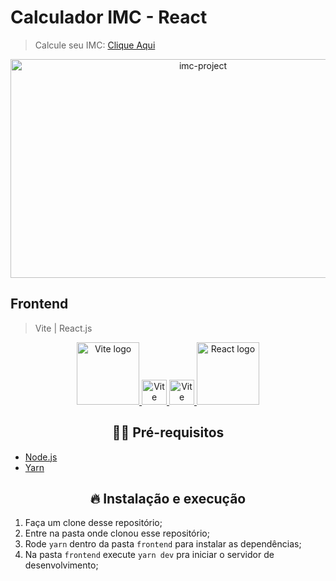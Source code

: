 # Calculador IMC - React

>Calcule seu IMC: <a href=https://silva-leo.github.io/Calculador-IMC-React/>Clique Aqui</a>

<div align="center">

<img alt="imc-project" src="https://user-images.githubusercontent.com/87882835/153432915-b7d60814-95dc-47eb-ac41-12481bffd81a.png" height="350px" width="600px"></div>

## Frontend</div>

> Vite | React.js
<div align="center">
 
<a href="https://vitejs.dev" target="_blank">
  <img width="100" src="https://vitejs.dev/logo.svg" alt="Vite logo">
</a>
<a href="https://github.com/Silva-Leo/TypeScript-SImple-App">
  <img width="40" src="https://3.bp.blogspot.com/-bNbqH1Ll5BY/XD97Ife_ioI/AAAAAAAA9Mk/ipwUBBWtGgoEUNu7m7AaYGyvw1DxBR97QCLcBGAs/s1600/Fundo%2Btransparente%2B1900x1900.png" alt="Vite logo">
</a>
<a href="https://github.com/Silva-Leo/TypeScript-SImple-App">
  <img width="40" src="https://3.bp.blogspot.com/-bNbqH1Ll5BY/XD97Ife_ioI/AAAAAAAA9Mk/ipwUBBWtGgoEUNu7m7AaYGyvw1DxBR97QCLcBGAs/s1600/Fundo%2Btransparente%2B1900x1900.png" alt="Vite logo">
</a>
<a href="https://www.typescriptlang.org/" target="_blank">
  <img width="100" src="https://cdn.jsdelivr.net/gh/devicons/devicon/icons/react/react-original.svg"  alt="React logo"/>
</a>

</div>
  
<div align="center">
  
## ✋🏻 Pré-requisitos

</div>

- [Node.js](https://nodejs.org/en/)
- [Yarn](https://yarnpkg.com/pt-BR/docs/install)

<div align="center">
 
## 🔥 Instalação e execução

 </div>
 
1. Faça um clone desse repositório;
2. Entre na pasta onde clonou esse repositório;
3. Rode `yarn` dentro da pasta `frontend` para instalar as dependências;
4. Na pasta `frontend` execute `yarn dev` pra iniciar o servidor de desenvolvimento;

